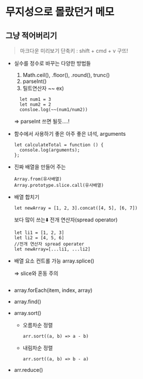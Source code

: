 # 무지성으로 몰랐던거 메모
## 그냥 적어버리기
> 마크다운 미리보기 단축키 : shift + cmd + v  구뜨!

- 실수를 정수로 바꾸는 다양한 방법들
  1. Math.ceil(), .floor(), .round(), trunc()
  2. parseInt()
  3. 틸트연산자 ~~
    ex)
    ```
      let num1 = 3
      let num2 = 2
      consloe.log(~~(num1/num2))
    ```
  
  => parseInt 쓰면 될듯....!

- 함수에서 사용하기 좋은 아주 좋은 녀석, arguments
    ```
    let calculateTotal = function () {
      console.log(arguments);
    };
    ```

- 진짜 배열을 만들어 주는 
    ```
    Array.from(유사배열)
    Array.prototype.slice.call(유사배열)
    ```

- 배열 합치기
    ```
    let newArray = [1, 2, 3].concat([4, 5], [6, 7])
    ```

    보다 많이 쓰는⬇️  전개 연산자(spread operator)
    ```
    let li1 = [1, 2, 3]
    let li2 = [4, 5, 6]
    //전개 연산자 spread operater
    let newArray=[...li1, ...li2]
    ```

- 배열 요소 컨트롤 가능 array.splice()
  
  => slice와 혼동 주의

  ```
  
  ```

- array.forEach(item, index, array)
- array.find()
- array.sort()
  - 오름차순 정렬
    ```
    arr.sort((a, b) => a - b)
    ```
  - 내림차순 정렬
    ```
    arr.sort((a, b) => b - a)
    ```
- arr.reduce()
